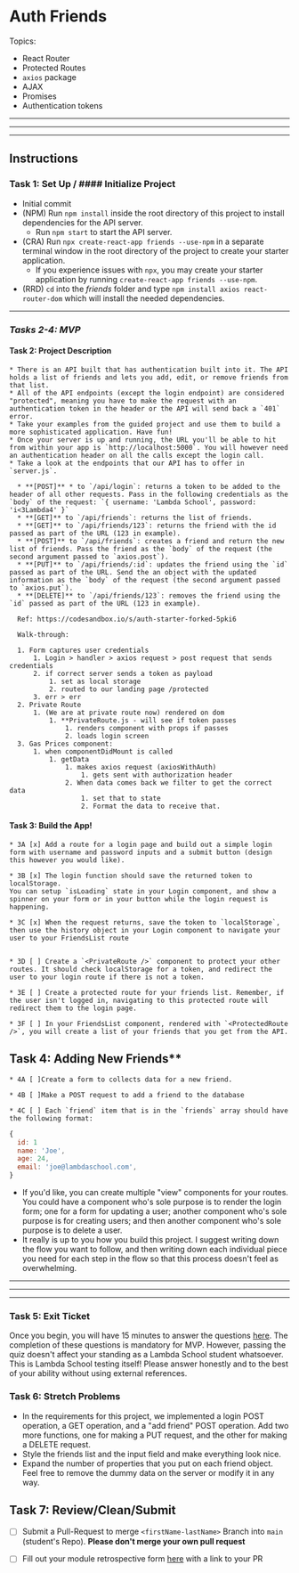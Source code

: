 # Auth Friends

  Topics:

  * React Router
  * Protected Routes
  * `axios` package
  * AJAX
  * Promises
  * Authentication tokens

----------------------------------------------------------------------------------------------------------------------------------------------------------
----------------------------------------------------------------------------------------------------------------------------------------------------------
----------------------------------------------------------------------------------------------------------------------------------------------------------

## Instructions

  ### Task 1: Set Up / #### Initialize Project

  * Initial commit
  * (NPM) Run `npm install` inside the root directory of this project to install dependencies for the API server.
    * Run `npm start` to start the API server.
  * (CRA) Run `npx create-react-app friends --use-npm` in a separate terminal window in the root directory of the project to create your starter application.
    * If you experience issues with `npx`, you may create your starter application by running `create-react-app friends --use-npm`.
  * (RRD) `cd` into the _friends_ folder and type `npm install axios react-router-dom` which will install the needed dependencies.

  --------------------------------------------------------------------------------------------------------------------------------------------------------

  ### ***Tasks 2-4: MVP***


  #### Task 2: Project Description

    * There is an API built that has authentication built into it. The API holds a list of friends and lets you add, edit, or remove friends from that list. 
    * All of the API endpoints (except the login endpoint) are considered "protected", meaning you have to make the request with an authentication token in the header or the API will send back a `401` error. 
    * Take your examples from the guided project and use them to build a more sophisticated application. Have fun!
    * Once your server is up and running, the URL you'll be able to hit from within your app is `http://localhost:5000`. You will however need an authentication header on all the calls except the login call.
    * Take a look at the endpoints that our API has to offer in `server.js`.

      * **[POST]** * to `/api/login`: returns a token to be added to the header of all other requests. Pass in the following credentials as the `body` of the request: `{ username: 'Lambda School', password: 'i<3Lambda4' }`
      * **[GET]** to `/api/friends`: returns the list of friends.
      * **[GET]** to `/api/friends/123`: returns the friend with the id passed as part of the URL (123 in example).
      * **[POST]** to `/api/friends`: creates a friend and return the new list of friends. Pass the friend as the `body` of the request (the second argument passed to `axios.post`).
      * **[PUT]** to `/api/friends/:id`: updates the friend using the `id` passed as part of the URL. Send the an object with the updated information as the `body` of the request (the second argument passed to `axios.put`).
      * **[DELETE]** to `/api/friends/123`: removes the friend using the `id` passed as part of the URL (123 in example).
      
      Ref: https://codesandbox.io/s/auth-starter-forked-5pki6

      Walk-through:

      1. Form captures user credentials
          1. Login > handler > axios request > post request that sends credentials
          2. if correct server sends a token as payload
              1. set as local storage
              2. routed to our landing page /protected
          3. err > err
      2. Private Route
          1. (We are at private route now) rendered on dom
              1. **PrivateRoute.js - will see if token passes
                  1. renders component with props if passes
                  2. loads login screen 
      3. Gas Prices component:
          1. when componentDidMount is called
              1. getData
                  1. makes axios request (axiosWithAuth)
                      1. gets sent with authorization header
                  2. When data comes back we filter to get the correct data
                      1. set that to state
                      2. Format the data to receive that.


  #### Task 3: Build the App!
    * 3A [x] Add a route for a login page and build out a simple login form with username and password inputs and a submit button (design this however you would like).

    * 3B [x] The login function should save the returned token to localStorage. 
    You can setup `isLoading` state in your Login component, and show a spinner on your form or in your button while the login request is happening.

    * 3C [x] When the request returns, save the token to `localStorage`, then use the history object in your Login component to navigate your user to your FriendsList route


    * 3D [ ] Create a `<PrivateRoute />` component to protect your other routes. It should check localStorage for a token, and redirect the user to your login route if there is not a token.
    
    * 3E [ ] Create a protected route for your friends list. Remember, if the user isn't logged in, navigating to this protected route will redirect them to the login page.

    * 3F [ ] In your FriendsList component, rendered with `<ProtectedRoute />`, you will create a list of your friends that you get from the API.


  ## Task 4: Adding New Friends**
    * 4A [ ]Create a form to collects data for a new friend.

    * 4B [ ]Make a POST request to add a friend to the database
    
    * 4C [ ] Each `friend` item that is in the `friends` array should have the following format:

  ```js
  {
    id: 1
    name: 'Joe',
    age: 24,
    email: 'joe@lambdaschool.com',
  }
  ```

  * If you'd like, you can create multiple "view" components for your routes. You could have a component who's sole purpose is to render the login form; one for a form for updating a user; another component who's sole purpose is for creating users; and then another component who's sole purpose is to delete a user.
  * It really is up to you how you build this project. I suggest writing down the flow you want to follow, and then writing down each individual piece you need for each step in the flow so that this process doesn't feel as overwhelming.

----------------------------------------------------------------------------------------------------------------------------------------------------------
----------------------------------------------------------------------------------------------------------------------------------------------------------
----------------------------------------------------------------------------------------------------------------------------------------------------------

### Task 5: Exit Ticket
  Once you begin, you will have 15 minutes to answer the questions [here](https://app.codesignal.com/public-test/HTCR4wnK3eu6Q94z9/cHkY6rNFiHbPFm).
  The completion of these questions is mandatory for MVP. However, passing the quiz doesn't affect your standing as a Lambda School student whatsoever. This is Lambda School testing itself! Please answer honestly and to the best of your ability without using external references.

### Task 6: Stretch Problems
  * In the requirements for this project, we implemented a login POST operation, a GET operation, and a "add friend" POST operation. Add two more functions, one for making a PUT request, and the other for making a DELETE request.
  * Style the friends list and the input field and make everything look nice.
  * Expand the number of properties that you put on each friend object. Feel free to remove the dummy data on the server or modify it in any way.

## Task 7: Review/Clean/Submit
  * [ ] Submit a Pull-Request to merge `<firstName-lastName>` Branch into `main` (student's  Repo). **Please don't merge your own pull request**
  * [ ] Fill out your module retrospective form [here](https://forms.lambdaschool.com/module-retrospective) with a link to your PR


